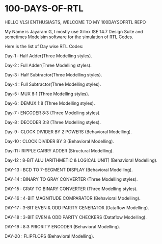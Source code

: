 # 100-DAYS-OF-RTL
HELLO VLSI ENTHUSIASTS, WELCOME TO MY 100DAYSOFRTL REPO

My Name is Jayaram G, I mostly use Xilinx ISE 14.7 Design Suite and sometimes Modelsim software for the simulation of RTL Codes.

Here is the list of Day wise RTL Codes:

Day-1 : Half Adder(Three Modelling styles).

Day-2 : Full Adder(Three Modelling styles).

Day-3 : Half Subtractor(Three Modelling styles).

Day-4 : Full Subtractor(Three Modelling styles).

Day-5 : MUX 8:1 (Three Modelling styles).

Day-6 : DEMUX 1:8 (Three Modelling styles).

Day-7 : ENCODER 8:3 (Three Modelling styles).

Day-8 : DECODER 3:8 (Three Modelling styles).

Day-9 : CLOCK DIVIDER BY 2 POWERS (Behavioral Modelling).

Day-10 : CLOCK DIVIDER BY 3 (Behavioral Modelling).

Day-11 : RIPPLE CARRY ADDER (Structural Modelling).

Day-12 : 8-BIT ALU [ARITHMETIC & LOGICAL UNIT] (Behavioral Modelling).

DAY-13 : BCD TO 7-SEGMENT DISPLAY (Behavioral Modelling).

DAY-14 : BINARY TO GRAY CONVERTER (Three Modelling styles).

DAY-15 : GRAY TO BINARY CONVERTER (Three Modelling styles).

DAY-16 : 4-BIT MAGNITUDE COMPARATOR (Behavioral Modelling).

DAY-17 : 3-BIT EVEN & ODD PARITY GENERATOR (Dataflow Modelling).

DAY-18 : 3-BIT EVEN & ODD PARITY CHECKERS (Dataflow Modelling).

DAY-19 : 8:3 PRIORITY ENCODER (Behavioral Modelling).

DAY-20 : FLIPFLOPS (Behavioral Modelling).
